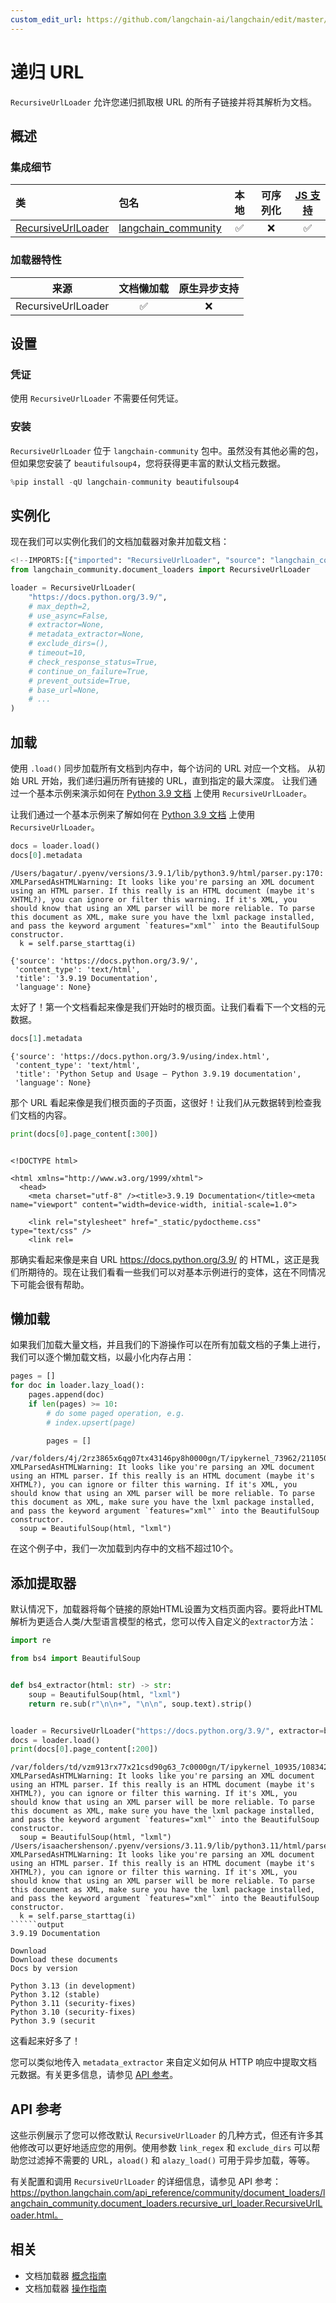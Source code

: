 ```yaml
---
custom_edit_url: https://github.com/langchain-ai/langchain/edit/master/docs/docs/integrations/document_loaders/recursive_url.ipynb
---
```

# 递归 URL

 `RecursiveUrlLoader` 允许您递归抓取根 URL 的所有子链接并将其解析为文档。

## 概述
### 集成细节

| 类 | 包名 | 本地 | 可序列化 | [JS 支持](https://js.langchain.com/docs/integrations/document_loaders/web_loaders/recursive_url_loader/)|
| :--- | :--- | :---: | :---: |  :---: |
| [RecursiveUrlLoader](https://python.langchain.com/api_reference/community/document_loaders/langchain_community.document_loaders.recursive_url_loader.RecursiveUrlLoader.html) | [langchain_community](https://python.langchain.com/api_reference/community/index.html) | ✅ | ❌ | ✅ |
### 加载器特性
| 来源 | 文档懒加载 | 原生异步支持
| :---: | :---: | :---: |
| RecursiveUrlLoader | ✅ | ❌ |


## 设置

### 凭证

使用 `RecursiveUrlLoader` 不需要任何凭证。

### 安装

`RecursiveUrlLoader` 位于 `langchain-community` 包中。虽然没有其他必需的包，但如果您安装了 `beautifulsoup4`，您将获得更丰富的默认文档元数据。


```python
%pip install -qU langchain-community beautifulsoup4
```

## 实例化

现在我们可以实例化我们的文档加载器对象并加载文档：


```python
<!--IMPORTS:[{"imported": "RecursiveUrlLoader", "source": "langchain_community.document_loaders", "docs": "https://python.langchain.com/api_reference/community/document_loaders/langchain_community.document_loaders.recursive_url_loader.RecursiveUrlLoader.html", "title": "Recursive URL"}]-->
from langchain_community.document_loaders import RecursiveUrlLoader

loader = RecursiveUrlLoader(
    "https://docs.python.org/3.9/",
    # max_depth=2,
    # use_async=False,
    # extractor=None,
    # metadata_extractor=None,
    # exclude_dirs=(),
    # timeout=10,
    # check_response_status=True,
    # continue_on_failure=True,
    # prevent_outside=True,
    # base_url=None,
    # ...
)
```

## 加载

使用 ``.load()`` 同步加载所有文档到内存中，每个访问的 URL 对应一个文档。
从初始 URL 开始，我们递归遍历所有链接的 URL，直到指定的最大深度。
让我们通过一个基本示例来演示如何在 [Python 3.9 文档](https://docs.python.org/3.9/) 上使用 `RecursiveUrlLoader`。

让我们通过一个基本示例来了解如何在 [Python 3.9 文档](https://docs.python.org/3.9/) 上使用 `RecursiveUrlLoader`。


```python
docs = loader.load()
docs[0].metadata
```
```output
/Users/bagatur/.pyenv/versions/3.9.1/lib/python3.9/html/parser.py:170: XMLParsedAsHTMLWarning: It looks like you're parsing an XML document using an HTML parser. If this really is an HTML document (maybe it's XHTML?), you can ignore or filter this warning. If it's XML, you should know that using an XML parser will be more reliable. To parse this document as XML, make sure you have the lxml package installed, and pass the keyword argument `features="xml"` into the BeautifulSoup constructor.
  k = self.parse_starttag(i)
```


```output
{'source': 'https://docs.python.org/3.9/',
 'content_type': 'text/html',
 'title': '3.9.19 Documentation',
 'language': None}
```


太好了！第一个文档看起来像是我们开始时的根页面。让我们看看下一个文档的元数据。


```python
docs[1].metadata
```



```output
{'source': 'https://docs.python.org/3.9/using/index.html',
 'content_type': 'text/html',
 'title': 'Python Setup and Usage — Python 3.9.19 documentation',
 'language': None}
```


那个 URL 看起来像是我们根页面的子页面，这很好！让我们从元数据转到检查我们文档的内容。


```python
print(docs[0].page_content[:300])
```
```output

<!DOCTYPE html>

<html xmlns="http://www.w3.org/1999/xhtml">
  <head>
    <meta charset="utf-8" /><title>3.9.19 Documentation</title><meta name="viewport" content="width=device-width, initial-scale=1.0">
    
    <link rel="stylesheet" href="_static/pydoctheme.css" type="text/css" />
    <link rel=
```
那确实看起来像是来自 URL https://docs.python.org/3.9/ 的 HTML，这正是我们所期待的。现在让我们看看一些我们可以对基本示例进行的变体，这在不同情况下可能会很有帮助。

## 懒加载

如果我们加载大量文档，并且我们的下游操作可以在所有加载文档的子集上进行，我们可以逐个懒加载文档，以最小化内存占用：


```python
pages = []
for doc in loader.lazy_load():
    pages.append(doc)
    if len(pages) >= 10:
        # do some paged operation, e.g.
        # index.upsert(page)

        pages = []
```
```output
/var/folders/4j/2rz3865x6qg07tx43146py8h0000gn/T/ipykernel_73962/2110507528.py:6: XMLParsedAsHTMLWarning: It looks like you're parsing an XML document using an HTML parser. If this really is an HTML document (maybe it's XHTML?), you can ignore or filter this warning. If it's XML, you should know that using an XML parser will be more reliable. To parse this document as XML, make sure you have the lxml package installed, and pass the keyword argument `features="xml"` into the BeautifulSoup constructor.
  soup = BeautifulSoup(html, "lxml")
```
在这个例子中，我们一次加载到内存中的文档不超过10个。

## 添加提取器

默认情况下，加载器将每个链接的原始HTML设置为文档页面内容。要将此HTML解析为更适合人类/大型语言模型的格式，您可以传入自定义的``extractor``方法：


```python
import re

from bs4 import BeautifulSoup


def bs4_extractor(html: str) -> str:
    soup = BeautifulSoup(html, "lxml")
    return re.sub(r"\n\n+", "\n\n", soup.text).strip()


loader = RecursiveUrlLoader("https://docs.python.org/3.9/", extractor=bs4_extractor)
docs = loader.load()
print(docs[0].page_content[:200])
```
```output
/var/folders/td/vzm913rx77x21csd90g63_7c0000gn/T/ipykernel_10935/1083427287.py:6: XMLParsedAsHTMLWarning: It looks like you're parsing an XML document using an HTML parser. If this really is an HTML document (maybe it's XHTML?), you can ignore or filter this warning. If it's XML, you should know that using an XML parser will be more reliable. To parse this document as XML, make sure you have the lxml package installed, and pass the keyword argument `features="xml"` into the BeautifulSoup constructor.
  soup = BeautifulSoup(html, "lxml")
/Users/isaachershenson/.pyenv/versions/3.11.9/lib/python3.11/html/parser.py:170: XMLParsedAsHTMLWarning: It looks like you're parsing an XML document using an HTML parser. If this really is an HTML document (maybe it's XHTML?), you can ignore or filter this warning. If it's XML, you should know that using an XML parser will be more reliable. To parse this document as XML, make sure you have the lxml package installed, and pass the keyword argument `features="xml"` into the BeautifulSoup constructor.
  k = self.parse_starttag(i)
``````output
3.9.19 Documentation

Download
Download these documents
Docs by version

Python 3.13 (in development)
Python 3.12 (stable)
Python 3.11 (security-fixes)
Python 3.10 (security-fixes)
Python 3.9 (securit
```
这看起来好多了！

您可以类似地传入 `metadata_extractor` 来自定义如何从 HTTP 响应中提取文档元数据。有关更多信息，请参见 [API 参考](https://python.langchain.com/api_reference/community/document_loaders/langchain_community.document_loaders.recursive_url_loader.RecursiveUrlLoader.html)。

## API 参考

这些示例展示了您可以修改默认 `RecursiveUrlLoader` 的几种方式，但还有许多其他修改可以更好地适应您的用例。使用参数 `link_regex` 和 `exclude_dirs` 可以帮助您过滤掉不需要的 URL，`aload()` 和 `alazy_load()` 可用于异步加载，等等。

有关配置和调用 ``RecursiveUrlLoader`` 的详细信息，请参见 API 参考：https://python.langchain.com/api_reference/community/document_loaders/langchain_community.document_loaders.recursive_url_loader.RecursiveUrlLoader.html。


## 相关

- 文档加载器 [概念指南](/docs/concepts/#document-loaders)
- 文档加载器 [操作指南](/docs/how_to/#document-loaders)
